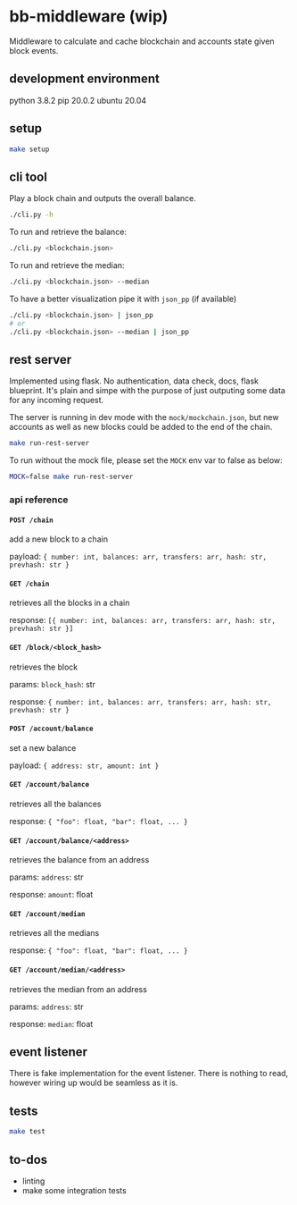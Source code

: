 # bb-middleware (wip)

Middleware to calculate and cache blockchain and accounts state given block events.

## development environment
python 3.8.2
pip 20.0.2
ubuntu 20.04

## setup
```bash
make setup
```

## cli tool

Play a block chain and outputs the overall balance.
```bash
./cli.py -h
```

To run and retrieve the balance:
```bash
./cli.py <blockchain.json>
```

To run and retrieve the median:
```bash
./cli.py <blockchain.json> --median
```

To have a better visualization pipe it with `json_pp` (if available)
```bash
./cli.py <blockchain.json> | json_pp
# or
./cli.py <blockchain.json> --median | json_pp
```

## rest server

Implemented using flask. No authentication, data check, docs, flask blueprint.
It's plain and simpe with the purpose of just outputing some data for any incoming request.

The server is running in dev mode with the `mock/mockchain.json`, but new accounts as well as new blocks could be added to the end of the chain.

```bash
make run-rest-server
```

To run without the mock file, please set the `MOCK` env var to false as below:
```bash
MOCK=false make run-rest-server
```

### api reference
#### `POST /chain`
add a new block to a chain

payload: `{ number: int, balances: arr, transfers: arr, hash: str, prevhash: str }`

#### `GET /chain`
retrieves all the blocks in a chain

response: `[{ number: int, balances: arr, transfers: arr, hash: str, prevhash: str }]`

#### `GET /block/<block_hash>`
retrieves the block

params: `block_hash`: str

response: `{ number: int, balances: arr, transfers: arr, hash: str, prevhash: str }`

#### `POST /account/balance`
set a new balance

payload: `{ address: str, amount: int }`

#### `GET /account/balance`
retrieves all the balances

response: `{ "foo": float, "bar": float, ... }`

#### `GET /account/balance/<address>`
retrieves the balance from an address

params: `address`: str

response: `amount`: float

#### `GET /account/median`
retrieves all the medians

response: `{ "foo": float, "bar": float, ... }`

#### `GET /account/median/<address>`
retrieves the median from an address

params: `address`: str

response: `median`: float

## event listener

There is fake implementation for the event listener.
There is nothing to read, however wiring up would be seamless as it is.

## tests

```bash
make test
```

## to-dos
- linting
- make some integration tests
